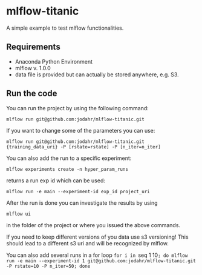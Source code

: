 # mlflow-titanic
A simple example to test mlflow functionalities.

## Requirements
- Anaconda Python Environment
- mlflow v. 1.0.0
- data file is provided but can actually be stored anywhere, e.g. S3.

## Run the code
You can run the project by using the following command:

`mlflow run git@github.com:jodahr/mlflow-titanic.git`

If you want to change some of the parameters you can use:

`mlflow run git@github.com:jodahr/mlflow-titanic.git {training_data_uri} -P [rstate=rstate] -P [n_iter=n_iter]`

You can also add the run to a specific experiment:

`mlflow experiments create -n hyper_param_runs`

returns a run exp id which can be used:

`mlflow run -e main --experiment-id exp_id project_uri`

After the run is done you can investigate the results by using

`mlflow ui`

in the folder of the project or where you issued the above commands.

If you need to keep different versions of you data use s3 versioning! This should lead to a different s3 uri
and will be recognized by mlflow.

You can also add several runs in a for loop
`for i in `seq 1 10`; do mlflow run -e main --experiment-id 1 git@github.com:jodahr/mlflow-titanic.git -P rstate=10 -P n_iter=50; done`